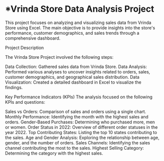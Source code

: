 # *Vrinda Store Data Analysis Project

This project focuses on analyzing and visualizing sales data from Vrinda Store using Excel. The main objective is to provide insights into the store's performance, customer demographics, and sales trends through a comprehensive dashboard.

Project Description

The Vrinda Store Project involved the following steps:

Data Collection: Gathered sales data from Vrinda Store.
Data Analysis: Performed various analyses to uncover insights related to orders, sales, customer demographics, and geographical sales distribution.
Data Visualization: Created a detailed dashboard in Excel to visualize the findings.

Key Performance Indicators (KPIs)
The analysis focused on the following KPIs and questions:

Sales vs Orders: Comparison of sales and orders using a single chart.
Monthly Performance: Identifying the month with the highest sales and orders.
Gender-Based Purchases: Determining who purchased more, men or women.
Order Status in 2022: Overview of different order statuses in the year 2022.
Top Contributing States: Listing the top 10 states contributing to the sales.
Age and Gender Analysis: Exploring the relationship between age, gender, and the number of orders.
Sales Channels: Identifying the sales channel contributing the most to the sales.
Highest Selling Category: Determining the category with the highest sales.
